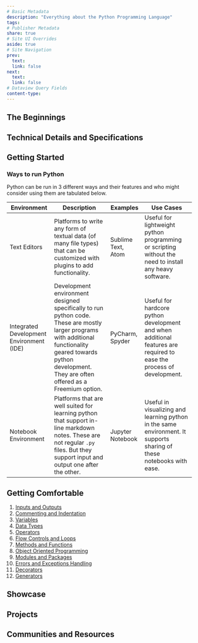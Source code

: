 ```yaml
---
# Basic Metadata
description: "Everything about the Python Programming Language"
tags: 
# Publisher Metadata
share: true
# Site UI Overrides
aside: true
# Site Navigation
prev: 
  text: 
  link: false
next:
  text: 
  link: false
# Dataview Query Fields
content-type: 
---
```

## The Beginnings 


## Technical Details and Specifications


## Getting Started


### Ways to run Python
Python can be run in 3 different ways and their features and who might consider using them are tabulated below. 

| Environment                              | Description                                                                                                                                                                                                      | Examples           | Use Cases                                                                                                            |
| ---------------------------------------- | ---------------------------------------------------------------------------------------------------------------------------------------------------------------------------------------------------------------- | ------------------ | -------------------------------------------------------------------------------------------------------------------- |
| Text Editors                             | Platforms to write any form of textual data (of many file types) that can be customized with plugins to add functionality.                                                                                       | Sublime Text, Atom | Useful for lightweight python programming or scripting without the need to install any heavy software.               |
| Integrated Development Environment (IDE) | Development environment designed specifically to run python code. These are mostly larger programs with additional functionality geared towards python development. They are often offered as a Freemium option. | PyCharm, Spyder    | Useful for hardcore python development and when additional features are required to ease the process of development. |
| Notebook Environment                     | Platforms that are well suited for learning python that support in-line markdown notes. These are not regular `.py` files. But they support input and output one after the other.                                | Jupyter Notebook   | Useful in visualizing and learning python in the same environment. It supports sharing of these notebooks with ease.                                                                                                                     |

## Getting Comfortable
1. [Inputs and Outputs](../../../../../Inputs%20and%20Outputs.md#)
2. [Commenting and Indentation](../../../../../Commenting%20and%20Indentation.md#)
3. [Variables](../../../../../Variables.md#)
4. [Data Types](../../../../../Data%20Types.md#)
5. [Operators](../../../../../Operators.md#)
6. [Flow Controls and Loops](../../../../../Flow%20Controls%20and%20Loops.md#)
7. [Methods and Functions](../../../../../Methods%20and%20Functions.md#)
8. [Object Oriented Programming](Object%20Oriented%20Programming.md#)
9. [Modules and Packages](Modules%20and%20Packages.md#)
10. [Errors and Exceptions Handling](Errors%20and%20Exceptions%20Handling.md#)
11. [Decorators](Decorators.md#)
12. [Generators](Generators.md#)

## Showcase 


## Projects


## Communities and Resources

